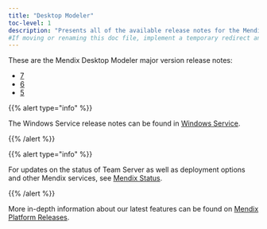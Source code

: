 ```yaml
---
title: "Desktop Modeler"
toc-level: 1
description: "Presents all of the available release notes for the Mendix Desktop Modeler."
#If moving or renaming this doc file, implement a temporary redirect and let the respective team know they should update the URL in the product. See Mapping to Products for more details.
---
```


These are the Mendix Desktop Modeler major version release notes:

* [7](7)
* [6](6)
* [5](5)

{{% alert type="info" %}}

The Windows Service release notes can be found in [Windows Service](windows-service).

{{% /alert %}}

{{% alert type="info" %}}

For updates on the status of Team Server as well as deployment options and other Mendix services, see [Mendix Status](https://status.mendix.com/).

{{% /alert %}}

More in-depth information about our latest features can be found on [Mendix Platform Releases](https://www.mendix.com/releases/).

